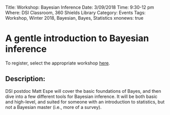 Title: Workshop: Bayesian Inference
Date: 3/09/2018
Time: 9:30-12 pm
Where: DSI Classroom, 360 Shields Library
Category: Events
Tags: Workshop, Winter 2018, Bayesian, Bayes, Statistics
xnonews: true

# A gentle introduction to Bayesian inference

To register, select the appropriate workshop [here](https://forms.library.ucdavis.edu/classes/descriptions.php#class174).

## Description:
DSI postdoc Matt Espe will cover the basic foundations of Bayes, and then dive into a few different tools for Bayesian inference. It will be both basic and high-level, and suited for someone with an introduction to statistics, but not a Bayesian master (i.e., more of a survey).